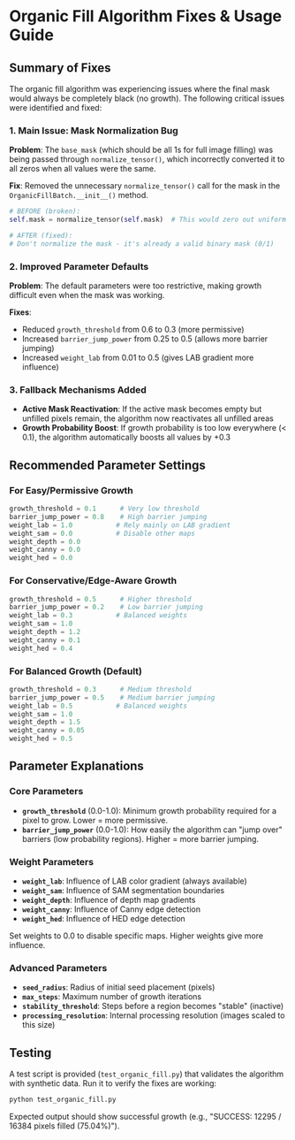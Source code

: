 # Organic Fill Algorithm Fixes & Usage Guide

## Summary of Fixes

The organic fill algorithm was experiencing issues where the final mask would always be completely black (no growth). The following critical issues were identified and fixed:

### 1. Main Issue: Mask Normalization Bug

**Problem**: The `base_mask` (which should be all 1s for full image filling) was being passed through `normalize_tensor()`, which incorrectly converted it to all zeros when all values were the same.

**Fix**: Removed the unnecessary `normalize_tensor()` call for the mask in the `OrganicFillBatch.__init__()` method.

```python
# BEFORE (broken):
self.mask = normalize_tensor(self.mask)  # This would zero out uniform masks!

# AFTER (fixed):
# Don't normalize the mask - it's already a valid binary mask (0/1)
```

### 2. Improved Parameter Defaults

**Problem**: The default parameters were too restrictive, making growth difficult even when the mask was working.

**Fixes**:
- Reduced `growth_threshold` from 0.6 to 0.3 (more permissive)
- Increased `barrier_jump_power` from 0.25 to 0.5 (allows more barrier jumping)
- Increased `weight_lab` from 0.01 to 0.5 (gives LAB gradient more influence)

### 3. Fallback Mechanisms Added

- **Active Mask Reactivation**: If the active mask becomes empty but unfilled pixels remain, the algorithm now reactivates all unfilled areas
- **Growth Probability Boost**: If growth probability is too low everywhere (< 0.1), the algorithm automatically boosts all values by +0.3

## Recommended Parameter Settings

### For Easy/Permissive Growth
```python
growth_threshold = 0.1      # Very low threshold
barrier_jump_power = 0.8    # High barrier jumping
weight_lab = 1.0           # Rely mainly on LAB gradient
weight_sam = 0.0           # Disable other maps
weight_depth = 0.0
weight_canny = 0.0
weight_hed = 0.0
```

### For Conservative/Edge-Aware Growth
```python
growth_threshold = 0.5      # Higher threshold
barrier_jump_power = 0.2    # Low barrier jumping
weight_lab = 0.3           # Balanced weights
weight_sam = 1.0
weight_depth = 1.2
weight_canny = 0.1
weight_hed = 0.4
```

### For Balanced Growth (Default)
```python
growth_threshold = 0.3      # Medium threshold
barrier_jump_power = 0.5    # Medium barrier jumping
weight_lab = 0.5           # Balanced weights
weight_sam = 1.0
weight_depth = 1.5
weight_canny = 0.05
weight_hed = 0.5
```

## Parameter Explanations

### Core Parameters
- **`growth_threshold`** (0.0-1.0): Minimum growth probability required for a pixel to grow. Lower = more permissive.
- **`barrier_jump_power`** (0.0-1.0): How easily the algorithm can "jump over" barriers (low probability regions). Higher = more barrier jumping.

### Weight Parameters
- **`weight_lab`**: Influence of LAB color gradient (always available)
- **`weight_sam`**: Influence of SAM segmentation boundaries
- **`weight_depth`**: Influence of depth map gradients
- **`weight_canny`**: Influence of Canny edge detection
- **`weight_hed`**: Influence of HED edge detection

Set weights to 0.0 to disable specific maps. Higher weights give more influence.

### Advanced Parameters
- **`seed_radius`**: Radius of initial seed placement (pixels)
- **`max_steps`**: Maximum number of growth iterations
- **`stability_threshold`**: Steps before a region becomes "stable" (inactive)
- **`processing_resolution`**: Internal processing resolution (images scaled to this size)

## Testing

A test script is provided (`test_organic_fill.py`) that validates the algorithm with synthetic data. Run it to verify the fixes are working:

```bash
python test_organic_fill.py
```

Expected output should show successful growth (e.g., "SUCCESS: 12295 / 16384 pixels filled (75.04%)"). 